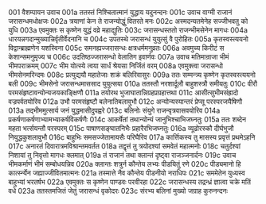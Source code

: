 001	वैशम्पायन उवाच
001a	ततस्तं निश्चितात्मानं युद्धाय यदुनन्दनः
001c	उवाच वाग्मी राजानं जरासन्धमधोक्षजः
002a	त्रयाणां केन ते राजन्योद्धुं वितरते मनः
002c	अस्मदन्यतमेनेह सज्जीभवतु को युधि
003a	एवमुक्तः स कृष्णेन युद्धं वव्रे महाद्युतिः
003c	जरासन्धस्ततो राजन्भीमसेनेन मागधः
004a	धारयन्नगदान्मुख्यान्निर्वृतीर्वेदनानि च
004c	उपतस्थे जरासन्धं युयुत्सुं वै पुरोहितः
005a	कृतस्वस्त्ययनो विद्वान्ब्राह्मणेन यशस्विना
005c	समनह्यज्जरासन्धः क्षत्रधर्ममनुव्रतः
006a	अवमुच्य किरीटं स केशान्समनुमृज्य च
006c	उदतिष्ठज्जरासन्धो वेलातिग इवार्णवः
007a	उवाच मतिमान्राजा भीमं भीमपराक्रमम्
007c	भीम योत्स्ये त्वया सार्धं श्रेयसा निर्जितं वरम्
008a	एवमुक्त्वा जरासन्धो भीमसेनमरिन्दमः
008c	प्रत्युद्ययौ महातेजाः शक्रं बलिरिवासुरः
009a	ततः सम्मन्त्र्य कृष्णेन कृतस्वस्त्ययनो बली
009c	भीमसेनो जरासन्धमाससाद युयुत्सया
010a	ततस्तौ नरशार्दूलौ बाहुशस्त्रौ समीयतुः
010c	वीरौ परमसंहृष्टावन्योन्यजयकाङ्क्षिणौ
011a	तयोरथ भुजाघातान्निग्रहप्रग्रहात्तथा
011c	आसीत्सुभीमसंह्रादो वज्रपर्वतयोरिव
012a	उभौ परमसंहृष्टौ बलेनातिबलावुभौ
012c	अन्योन्यस्यान्तरं प्रेप्सू परस्परजयैषिणौ
013a	तद्भीममुत्सार्य जनं युद्धमासीदुपह्वरे
013c	बलिनोः संयुगे राजन्वृत्रवासवयोरिव
014a	प्रकर्षणाकर्षणाभ्यामभ्याकर्षविकर्षणैः
014c	आकर्षेतां तथान्योन्यं जानुभिश्चाभिजघ्नतुः
015a	ततः शब्देन महता भर्त्सयन्तौ परस्परम्
015c	पाषाणसङ्घातनिभैः प्रहारैरभिजघ्नतुः
016a	व्यूढोरस्कौ दीर्घभुजौ नियुद्धकुशलावुभौ
016c	बाहुभिः समसज्जेतामायसैः परिघैरिव
017a	कार्त्तिकस्य तु मासस्य प्रवृत्तं प्रथमेऽहनि
017c	अनारतं दिवारात्रमविश्रान्तमवर्तत
018a	तद्वृत्तं तु त्रयोदश्यां समवेतं महात्मनोः
018c	चतुर्दश्यां निशायां तु निवृत्तो मागधः क्लमात्
019a	तं राजानं तथा क्लान्तं दृष्ट्वा राजञ्जनार्दनः
019c	उवाच भीमकर्माणं भीमं सम्बोधयन्निव
020a	क्लान्तः शत्रुर्न कौन्तेय लभ्यः पीडयितुं रणे
020c	पीड्यमानो हि कार्त्स्न्येन जह्याज्जीवितमात्मनः
021a	तस्मात्ते नैव कौन्तेय पीडनीयो नराधिपः
021c	सममेतेन युध्यस्व बाहुभ्यां भरतर्षभ
022a	एवमुक्तः स कृष्णेन पाण्डवः परवीरहा
022c	जरासन्धस्य तद्रन्ध्रं ज्ञात्वा चक्रे मतिं वधे
023a	ततस्तमजितं जेतुं जरासन्धं वृकोदरः
023c	संरभ्य बलिनां मुख्यो जग्राह कुरुनन्दनः
